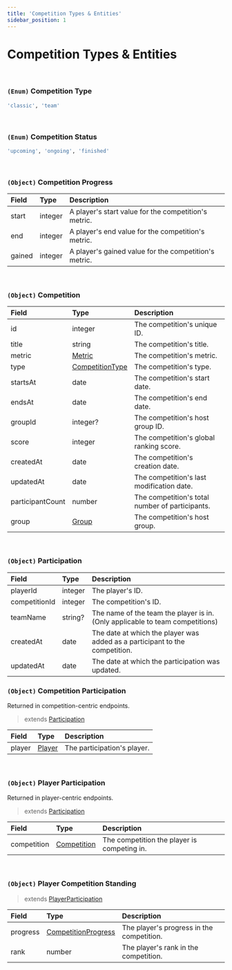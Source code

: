 ```yaml
---
title: 'Competition Types & Entities'
sidebar_position: 1
---
```


# Competition Types & Entities

<br />

### `(Enum)` Competition Type

```bash
'classic', 'team'
```

<br />

### `(Enum)` Competition Status

```bash
'upcoming', 'ongoing', 'finished'
```

<br />

### `(Object)` Competition Progress

| Field  | Type    | Description                                           |
| :----- | :------ | :---------------------------------------------------- |
| start  | integer | A player's start value for the competition's metric.  |
| end    | integer | A player's end value for the competition's metric.    |
| gained | integer | A player's gained value for the competition's metric. |

<br />

### `(Object)` Competition

| Field            | Type                                                                                    | Description                                     |
| :--------------- | :-------------------------------------------------------------------------------------- | :---------------------------------------------- |
| id               | integer                                                                                 | The competition's unique ID.                    |
| title            | string                                                                                  | The competition's title.                        |
| metric           | [Metric](/global-type-definitions#enum-metric)                                          | The competition's metric.                       |
| type             | [CompetitionType](/competitions-api/competition-type-definitions#enum-competition-type) | The competition's type.                         |
| startsAt         | date                                                                                    | The competition's start date.                   |
| endsAt           | date                                                                                    | The competition's end date.                     |
| groupId          | integer?                                                                                | The competition's host group ID.                |
| score            | integer                                                                                 | The competition's global ranking score.         |
| createdAt        | date                                                                                    | The competition's creation date.                |
| updatedAt        | date                                                                                    | The competition's last modification date.       |
| participantCount | number                                                                                  | The competition's total number of participants. |
| group            | [Group](/groups-api/group-type-definitions#object-group)                                | The competition's host group.                   |

<br />

### `(Object)` Participation

| Field         | Type    | Description                                                                   |
| :------------ | :------ | :---------------------------------------------------------------------------- |
| playerId      | integer | The player's ID.                                                              |
| competitionId | integer | The competition's ID.                                                         |
| teamName      | string? | The name of the team the player is in. (Only applicable to team competitions) |
| createdAt     | date    | The date at which the player was added as a participant to the competition.   |
| updatedAt     | date    | The date at which the participation was updated.                              |

### `(Object)` Competition Participation

Returned in competition-centric endpoints.

> extends [Participation](/competitions-api/competition-type-definitions#object-participation)

| Field  | Type                                                         | Description                 |
| :----- | :----------------------------------------------------------- | :-------------------------- |
| player | [Player](/players-api/player-type-definitions#object-player) | The participation's player. |

<br />

### `(Object)` Player Participation

Returned in player-centric endpoints.

> extends [Participation](/competitions-api/competition-type-definitions#object-participation)

| Field       | Type                                                                             | Description                                 |
| :---------- | :------------------------------------------------------------------------------- | :------------------------------------------ |
| competition | [Competition](/competitions-api/competition-type-definitions#object-competition) | The competition the player is competing in. |

<br />

### `(Object)` Player Competition Standing

> extends [PlayerParticipation](/competitions-api/competition-type-definitions#object-player-participation)

| Field    | Type                                                                                                     | Description                               |
| :------- | :------------------------------------------------------------------------------------------------------- | :---------------------------------------- |
| progress | [CompetitionProgress](/competitions-api/competition-type-definitions#object-competition-player-progress) | The player's progress in the competition. |
| rank     | number                                                                                                   | The player's rank in the competition.     |
